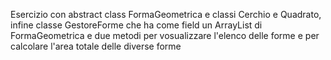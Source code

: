 Esercizio con abstract class FormaGeometrica e classi Cerchio e Quadrato, infine classe GestoreForme che ha come field un ArrayList di FormaGeometrica e due metodi per vosualizzare l'elenco delle forme e per calcolare l'area totale delle diverse forme
